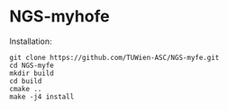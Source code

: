 # NGS-myhofe

Installation:

    git clone https://github.com/TUWien-ASC/NGS-myfe.git
    cd NGS-myfe
    mkdir build
    cd build
    cmake ..
    make -j4 install
